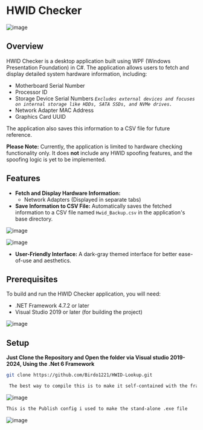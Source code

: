 # HWID Checker

![image](https://github.com/user-attachments/assets/c2bdc593-45e9-44b0-92d9-f729e1157a45)

## Overview

HWID Checker is a desktop application built using WPF (Windows Presentation Foundation) in C#. The application allows users to fetch and display detailed system hardware information, including:

- Motherboard Serial Number
- Processor ID
- Storage Device Serial Numbers *`Excludes external devices and focuses on internal storage like HDDs, SATA SSDs, and NVMe drives.`*
- Network Adapter MAC Address
- Graphics Card UUID

The application also saves this information to a CSV file for future reference.

**Please Note:** Currently, the application is limited to hardware checking functionality only. It does **not** include any HWID spoofing features, and the spoofing logic is yet to be implemented.

## Features

- **Fetch and Display Hardware Information:**
  - Network Adapters (Displayed in separate tabs)
- **Save Information to CSV File:** Automatically saves the fetched information to a CSV file named `Hwid_Backup.csv` in the application's base directory.

![image](https://github.com/user-attachments/assets/99e09c3d-079f-4b7e-b597-19b066a773a4)

![image](https://github.com/user-attachments/assets/f80205df-0f57-45c2-ae8a-935722af7f9e)

- **User-Friendly Interface:** A dark-gray themed interface for better ease-of-use and aesthetics.

## Prerequisites

To build and run the HWID Checker application, you will need:

- .NET Framework 4.7.2 or later
- Visual Studio 2019 or later (for building the project)

![image](https://github.com/user-attachments/assets/7308fdcd-e296-4281-9ae5-8cf2bde757bf)


## Setup

**Just Clone the Repository and Open the folder via Visual studio 2019-2024, Using the .Net 6 Framework**

   ```bash
   git clone https://github.com/Birdo1221/HWID-Lookup.git
   ```

  ```bash
   The best way to compile this is to make it self-contained with the frameworks for .NET 6 instead of it redirecting download it.  
   ```
![image](https://github.com/user-attachments/assets/8e3ededc-4f39-4244-9814-250ee8b3c17b)

   ```bash
   This is the Publish config i used to make the stand-alone .exe file  
   ```

![image](https://github.com/user-attachments/assets/7a563d2f-744a-459c-94f2-24eab6d3f321)





